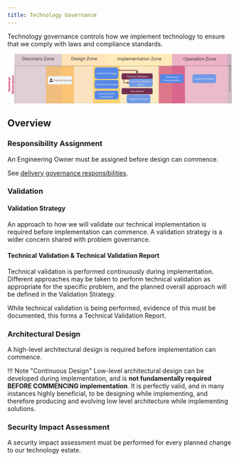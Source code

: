 ```yaml
---
title: Technology Governance
---
```


Technology governance controls how we implement technology to ensure that we comply with laws and compliance standards.

![Technology Governance Overview](technology-governance.png)

## Overview

### Responsibility Assignment

An Engineering Owner must be assigned before design can commence.

See [delivery governance responsibilities](/Ways-of-Working/Governance/Delivery-Governance/#Responsibilities).

### Validation

#### Validation Strategy

An approach to how we will validate our technical implementation is required before implementation can commence. A validation strategy is a wider concern shared with problem governance.

#### Technical Validation & Technical Validation Report

Technical validation is performed continuously during implementation. Different approaches may be taken to perform technical validation as appropriate for the specific problem, and the planned overall approach will be defined in the Validation Strategy.

While technical validation is being performed, evidence of this must be documented, this forms a Technical Validation Report. 

### Architectural Design

A high-level architectural design is required before implementation can commence.

!!! Note "Continuous Design"
    Low-level architectural design can be developed during implementation, and is __not fundamentally required BEFORE COMMENCING implementation__. It is perfectly valid, and in many instances highly beneficial, to be designing while implementing, and therefore producing and evolving low level architecture while implementing solutions.  

### Security Impact Assessment

A security impact assessment must be performed for every planned change to our technology estate.